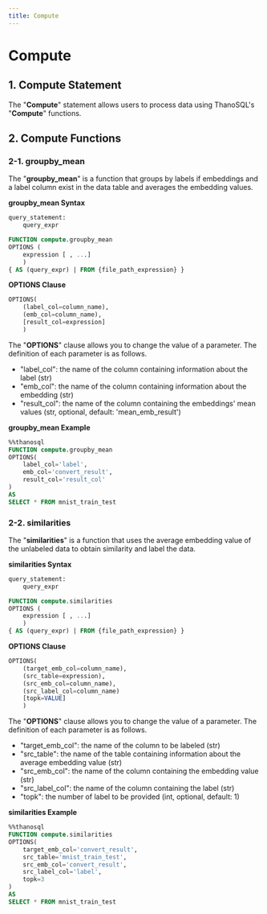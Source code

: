 ```yaml
---
title: Compute
---
```


# __Compute__

## __1. Compute Statement__

The "__Compute__" statement allows users to process data using ThanoSQL's "__Compute__" functions.

## __2. Compute Functions__

### __2-1. groupby_mean__

The "__groupby_mean__" is a function that groups by labels if embeddings and a label column exist in the data table and averages the embedding values.

__groupby_mean Syntax__

```sql
query_statement:
    query_expr

FUNCTION compute.groupby_mean
OPTIONS (
    expression [ , ...]
    )
{ AS (query_expr) | FROM {file_path_expression} } 
```

__OPTIONS Clause__

```sql
OPTIONS(
    (label_col=column_name),
    (emb_col=column_name),
    [result_col=expression]
    )
```

The "__OPTIONS__" clause allows you to change the value of a parameter. The definition of each parameter is as follows.

- "label_col": the name of the column containing information about the label (str)
- "emb_col": the name of the column containing information about the embedding (str)
- "result_col": the name of the column containing the embeddings' mean values (str, optional, default: 'mean_emb_result')


__groupby_mean Example__

```sql
%%thanosql
FUNCTION compute.groupby_mean
OPTIONS(
    label_col='label',
    emb_col='convert_result',
    result_col='result_col'
)
AS
SELECT * FROM mnist_train_test
```

### __2-2. similarities__

The "__similarities__" is a function that uses the average embedding value of the unlabeled data to obtain similarity and label the data. 

__similarities Syntax__

```sql
query_statement:
    query_expr

FUNCTION compute.similarities
OPTIONS (
    expression [ , ...]
    )
{ AS (query_expr) | FROM {file_path_expression} } 
```

 __OPTIONS Clause__

```sql
OPTIONS(
    (target_emb_col=column_name),
    (src_table=expression),
    (src_emb_col=column_name),
    (src_label_col=column_name)
    [topk=VALUE]
    )
```

The "__OPTIONS__" clause allows you to change the value of a parameter. The definition of each parameter is as follows.

- "target_emb_col": the name of the column to be labeled (str)
- "src_table": the name of the table containing information about the average embedding value (str)
- "src_emb_col": the name of the column containing the embedding value (str)
- "src_label_col": the name of the column containing the label (str)
- "topk": the number of label to be provided (int, optional, default: 1)

__similarities Example__

```sql
%%thanosql
FUNCTION compute.similarities
OPTIONS(
    target_emb_col='convert_result',
    src_table='mnist_train_test',
    src_emb_col='convert_result',
    src_label_col='label',
    topk=3
)
AS
SELECT * FROM mnist_train_test
```

